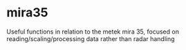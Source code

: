 # mira35
Useful functions in relation to the metek mira 35, focused on reading/scaling/processing data rather than radar handling
